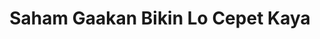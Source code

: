---
id: 00005
vid: 3f36AKLNA6U
title: Saham Gaakan Bikin Lo Cepet Kaya
minutes: 10
img: http://i3.ytimg.com/vi/3f36AKLNA6U/maxresdefault.jpg
creator:
  title: Timothy Ronald
  description: CEO Ternakuang
  img: https://i.ibb.co/ccvvQb3/ezgif-com-gif-maker-1.jpg
---